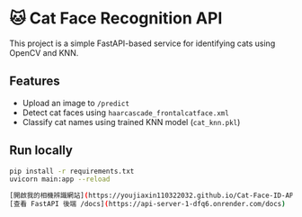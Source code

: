 # 🐱 Cat Face Recognition API

This project is a simple FastAPI-based service for identifying cats using OpenCV and KNN.

## Features
- Upload an image to `/predict`
- Detect cat faces using `haarcascade_frontalcatface.xml`
- Classify cat names using trained KNN model (`cat_knn.pkl`)

## Run locally
```bash
pip install -r requirements.txt
uvicorn main:app --reload

[開啟我的相機辨識網站](https://youjiaxin110322032.github.io/Cat-Face-ID-API/)
[查看 FastAPI 後端 /docs](https://api-server-1-dfq6.onrender.com/docs)
